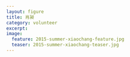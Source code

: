 ```yaml
---
layout: figure
title: 肖昶
category: volunteer
excerpt: 
image:
  feature: 2015-summer-xiaochang-feature.jpg
  teaser: 2015-summer-xiaochang-teaser.jpg
---
```



